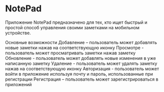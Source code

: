 # NotePad

Приложение NotePad предназначено для тех, кто ищет быстрый и простой способ управления своими заметками на мобильном устройстве.

Основные возможности 
Добавление – пользователь может добавлять новые заметки нажав на соответствующую иконку
Просмотре - пользователь может просматривать заметки нажав заметку
Обновление - пользователь может добавлять новые изменения в уже написанную заметку 
Удаление - пользователь может удалять заметку нажав на соответствующую иконку
Авторизация -  пользователь может войти в приложение используя почту и пароль, использованные при регистрации
Регистрация – пользователь может зарегистрироваться в приложений

